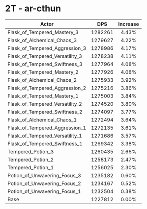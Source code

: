 # 2T - ar-cthun
| Actor | DPS | Increase |
|---|:---:|:---:|
|Flask_of_Tempered_Mastery_3|1282261|4.43%|
|Flask_of_Alchemical_Chaos_3|1279627|4.22%|
|Flask_of_Tempered_Aggression_3|1278986|4.17%|
|Flask_of_Tempered_Versatility_3|1278238|4.11%|
|Flask_of_Tempered_Swiftness_3|1277964|4.08%|
|Flask_of_Tempered_Mastery_2|1277926|4.08%|
|Flask_of_Alchemical_Chaos_2|1275933|3.92%|
|Flask_of_Tempered_Aggression_2|1275216|3.86%|
|Flask_of_Tempered_Mastery_1|1275003|3.84%|
|Flask_of_Tempered_Versatility_2|1274520|3.80%|
|Flask_of_Tempered_Swiftness_2|1274097|3.77%|
|Flask_of_Alchemical_Chaos_1|1272494|3.64%|
|Flask_of_Tempered_Aggression_1|1272135|3.61%|
|Flask_of_Tempered_Versatility_1|1271686|3.57%|
|Flask_of_Tempered_Swiftness_1|1269342|3.38%|
|Tempered_Potion_3|1260435|2.66%|
|Tempered_Potion_2|1258173|2.47%|
|Tempered_Potion_1|1256025|2.30%|
|Potion_of_Unwavering_Focus_3|1235182|0.60%|
|Potion_of_Unwavering_Focus_2|1234167|0.52%|
|Potion_of_Unwavering_Focus_1|1232504|0.38%|
|Base|1227812|0.00%|
